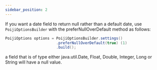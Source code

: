 ```yaml
---
sidebar_position: 2
---
```


If you want a date field to return null rather than a default date, use `PoijiOptionsBuilder` with the preferNullOverDefault method as follows:

```java
PoijiOptions options = PoijiOptionsBuilder.settings()
                       .preferNullOverDefault(true) (1)
                       .build();
```
a field that is of type either java.util.Date, Float, Double, Integer, Long or String will have a null value.

